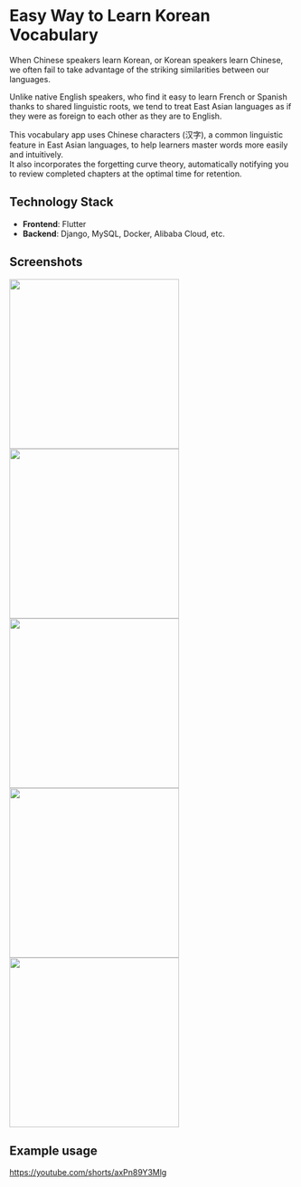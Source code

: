 # Easy Way to Learn Korean Vocabulary

When Chinese speakers learn Korean, or Korean speakers learn Chinese,  we often fail to take advantage of the striking similarities between our languages. 
 
Unlike native English speakers, who find it easy to learn French or Spanish thanks to shared linguistic roots,
we tend to treat East Asian languages as if they were as foreign to each other  as they are to English.  

This vocabulary app uses Chinese characters (汉字),  a common linguistic feature in East Asian languages, to help learners master words more easily and intuitively.  
It also incorporates the forgetting curve theory, automatically notifying you to review completed chapters  at the optimal time for retention.

## Technology Stack
- **Frontend**: Flutter  
- **Backend**: Django, MySQL, Docker, Alibaba Cloud, etc.

## Screenshots
<img src="https://github.com/user-attachments/assets/95ce4c5e-4403-4a74-bc92-72910ba13710" width="300">
<img src="https://github.com/user-attachments/assets/e58b7076-5f31-4b50-972f-ebb5e493e5ac" width="300">
<img src="https://github.com/user-attachments/assets/48058642-5e95-4ded-84f6-59c9e538f61d" width="300">
<img src="https://github.com/user-attachments/assets/59f976e5-b58a-4e64-9317-a71249449b38" width="300">
<img src="https://github.com/user-attachments/assets/5c3dd0f3-a3d8-4f46-a98a-a9718298b907" width="300">

## Example usage
https://youtube.com/shorts/axPn89Y3Mlg
